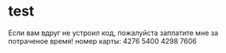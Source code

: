 # test
Если вам вдруг не устроил код, пожалуйста заплатите мне за потраченое время!  номер карты: 4276 5400 4298 7606
